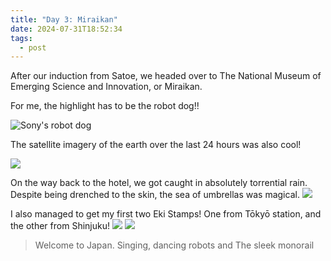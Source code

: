 ```yaml
---
title: "Day 3: Miraikan"
date: 2024-07-31T18:52:34
tags:
  - post
---
```

After our induction from Satoe, we headed over to The National Museum of Emerging Science and Innovation, or Miraikan.

For me, the highlight has to be the robot dog!!

![Sony's robot dog](/japan/media/1000018765.jpg)


The satellite imagery of the earth over the last 24 hours was also cool!

![](/japan/media/1000018759.jpg)

On the way back to the hotel, we got caught in absolutely torrential rain. Despite being drenched to the skin, the sea of umbrellas was magical.
![](/japan/media/1000018790.jpg)

I also managed to get my first two Eki Stamps! One from Tōkyō station, and the other from Shinjuku!
![](/japan/media/1000018791.jpg)
![](/japan/media/1000018792.jpg)

> Welcome to Japan.
> Singing, dancing robots and
> The sleek monorail
